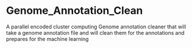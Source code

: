 # Genome_Annotation_Clean
A parallel encoded cluster computing Genome annotation cleaner that will take a genome annotation file and will clean them for the annotations and prepares for the machine learning
